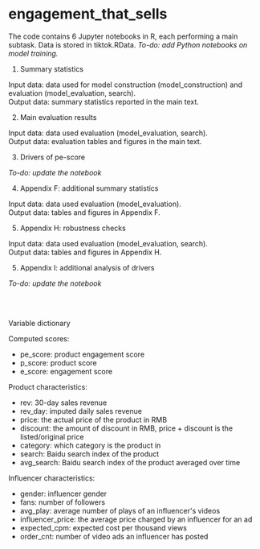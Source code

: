 # engagement_that_sells

The code contains 6 Jupyter notebooks in R, each performing a main subtask. Data is stored in tiktok.RData. *To-do: add Python notebooks on model training.*

1. Summary statistics

Input data: data used for model construction (model_construction) and evaluation (model_evaluation, search). <br/>
Output data: summary statistics reported in the main text.

<!-- 2. Model training
Input data: data used for model construction (model_construction.csv) and raw video data.
Output data: model performance.  -->

2. Main evaluation results

Input data: data used evaluation (model_evaluation, search). <br/>
Output data: evaluation tables and figures in the main text.

3. Drivers of pe-score

*To-do: update the notebook*

4. Appendix F: additional summary statistics

Input data: data used evaluation (model_evaluation). <br/>
Output data: tables and figures in Appendix F.

5. Appendix H: robustness checks

Input data: data used evaluation (model_evaluation, search). <br/>
Output data: tables and figures in Appendix H.

5. Appendix I: additional analysis of drivers

*To-do: update the notebook* 

<br/><br/>

Variable dictionary

Computed scores:
  - pe_score: product engagement score
  - p_score: product score
  - e_score: engagement score

Product characteristics:
  - rev: 30-day sales revenue
  - rev_day: imputed daily sales revenue
  - price: the actual price of the product in RMB
  - discount: the amount of discount in RMB, price + discount is the listed/original price
  - category: which category is the product in
  - search: Baidu search index of the product
  - avg_search: Baidu search index of the product averaged over time

Influencer characteristics:
  - gender: influencer gender
  - fans: number of followers
  - avg_play: average number of plays of an influencer's videos
  - influencer_price: the average price charged by an influencer for an ad
  - expected_cpm: expected cost per thousand views
  - order_cnt: number of video ads an influencer has posted
